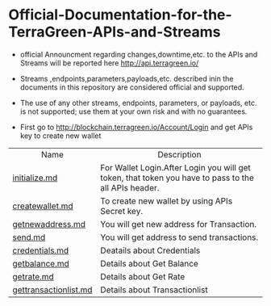 # Official-Documentation-for-the-TerraGreen-APIs-and-Streams
* official Announcment regarding changes,downtime,etc. to the APIs and Streams will be reported here http://api.terragreen.io/
* Streams ,endpoints,parameters,payloads,etc. described inin the documents in this repository are considered official and supported.
* The use of any other streams, endpoints, parameters, or payloads, etc. is not supported; use them at your own risk and with no guarantees.

* First go to http://blockchain.terragreen.io/Account/Login and get APIs key to create new wallet

<table>
  
 <tr align="center">
   <td>
     Name
    </td>
   <td>
     Description
   </td>
   </tr>
   
   <tr>
   <td>
    <a href="https://github.com/TERRAGREEN/Official-Documentation-for-the-TerraGreen-APIs-and-Streams/blob/master/Initialize.php"> initialize.md</a>
    </td>
   <td>
     For Wallet Login.After Login you will get token, that token you have to pass to the all APIs header.
   </td>
   </tr>
  
  <tr>
   <td>
    <a href="https://github.com/TERRAGREEN/Official-Documentation-for-the-TerraGreen-APIs-and-Streams/blob/master/create_wallet.php">createwallet.md </a>
    </td>
   <td>
     To create new wallet by using APIs Secret key.
   </td>
   </tr>
  
  <tr>
   <td>
     <a href="https://github.com/TERRAGREEN/Official-Documentation-for-the-TerraGreen-APIs-and-Streams/blob/master/getnewaddres.php">getnewaddress.md</a>
    </td>
   <td>
     You will get new address for Transaction.
   </td>
   </tr>
  
  <tr>
   <td>
      <a href="https://github.com/TERRAGREEN/Official-Documentation-for-the-TerraGreen-APIs-and-Streams/blob/master/send.php">send.md</a>
    </td>
   <td>
     You will get address to send transactions.
   </td>
   </tr>
  
  <tr>
  <td>
     <a href="https://github.com/TERRAGREEN/Official-Documentation-for-the-TerraGreen-APIs-and-Streams/blob/master/credentials.php"> credentials.md </a> 
  </td>
                                
  <td>
    Deatails about Credentials
  </td>
  </tr>
  
  <tr>
  <td>
      <a href="https://github.com/TERRAGREEN/Official-Documentation-for-the-TerraGreen-APIs-and-Streams/blob/master/getbalance.php">getbalance.md</a>
  </td>
  
  <td>
    Details about Get Balance
  </td>
  </tr>
 
   <tr>
  <td>
     <a href="https://github.com/TERRAGREEN/Official-Documentation-for-the-TerraGreen-APIs-and-   Streams/blob/master/getrate.php">getrate.md </a>
  </td>
  
  <td>
  Details about Get Rate
  </td>
  </tr>
  
  <tr>
  <td>
     <a href="https://github.com/TERRAGREEN/Official-Documentation-for-the-TerraGreen-APIs-and-   Streams/blob/master/getrate.php">gettransactionlist.md </a>
  </td>
  
  <td>
  Details about Transactionlist
  </td>
  </tr>
</table>

